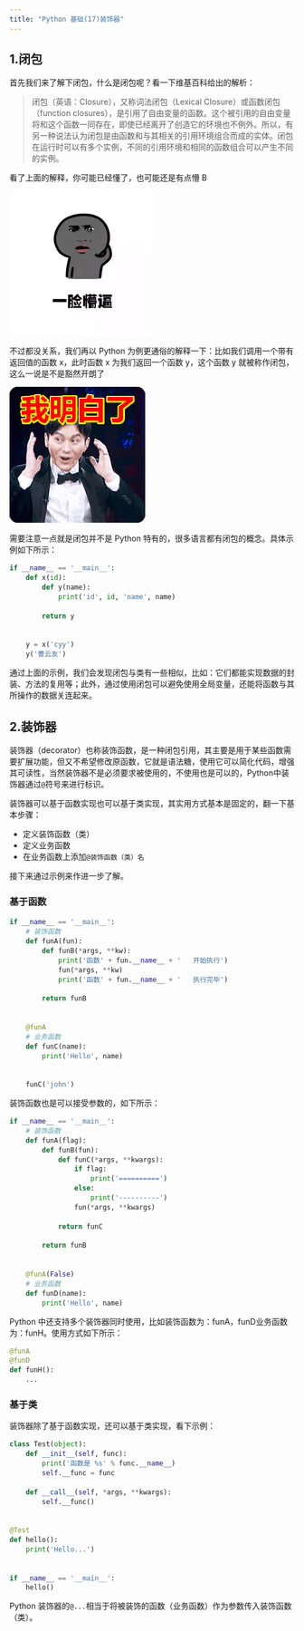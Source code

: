 ```yaml
---
title: "Python 基础(17)装饰器"
---
```

## 1.闭包

首先我们来了解下闭包，什么是闭包呢？看一下维基百科给出的解析：

> 闭包（英语：Closure），又称词法闭包（Lexical Closure）或函数闭包（function closures），是引用了自由变量的函数。这个被引用的自由变量将和这个函数一同存在，即使已经离开了创造它的环境也不例外。所以，有另一种说法认为闭包是由函数和与其相关的引用环境组合而成的实体。闭包在运行时可以有多个实例，不同的引用环境和相同的函数组合可以产生不同的实例。

看了上面的解释，你可能已经懂了，也可能还是有点懵 B

![图片](.\resource\647.jpg)

不过都没关系，我们再以 Python 为例更通俗的解释一下：比如我们调用一个带有返回值的函数 x，此时函数 x 为我们返回一个函数 y，这个函数 y 就被称作闭包，这么一说是不是豁然开朗了

![图片](.\resource\648.jpg)

需要注意一点就是闭包并不是 Python 特有的，很多语言都有闭包的概念。具体示例如下所示：

```python
if __name__ == '__main__':
    def x(id):
        def y(name):
            print('id', id, 'name', name)

        return y


    y = x('cyy')
    y('曹云友')
```

通过上面的示例，我们会发现闭包与类有一些相似，比如：它们都能实现数据的封装、方法的复用等；此外，通过使用闭包可以避免使用全局变量，还能将函数与其所操作的数据关连起来。



## 2.装饰器

装饰器（decorator）也称装饰函数，是一种闭包引用，其主要是用于某些函数需要扩展功能，但又不希望修改原函数，它就是语法糖，使用它可以简化代码，增强其可读性，当然装饰器不是必须要求被使用的，不使用也是可以的，Python中装饰器通过`@`符号来进行标识。

装饰器可以基于函数实现也可以基于类实现，其实用方式基本是固定的，翻一下基本步骤：

- 定义装饰函数（类）
- 定义业务函数
- 在业务函数上添加`@装饰函数（类）名`

接下来通过示例来作进一步了解。



### 基于函数

```python
if __name__ == '__main__':
    # 装饰函数
    def funA(fun):
        def funB(*args, **kw):
            print('函数' + fun.__name__ + '   开始执行')
            fun(*args, **kw)
            print('函数' + fun.__name__ + '   执行完毕')

        return funB


    @funA
    # 业务函数
    def funC(name):
        print('Hello', name)


    funC('john')
```

装饰函数也是可以接受参数的，如下所示：

```python
if __name__ == '__main__':
    # 装饰函数
    def funA(flag):
        def funB(fun):
            def funC(*args, **kwargs):
                if flag:
                    print('==========')
                else:
                    print('----------')
                fun(*args, **kwargs)

            return funC

        return funB


    @funA(False)
    # 业务函数
    def funD(name):
        print('Hello', name)
```



Python 中还支持多个装饰器同时使用，比如装饰函数为：funA，funD业务函数为：funH。使用方式如下所示：

```python
@funA
@funD
def funH():
    ...
```



### 基于类

装饰器除了基于函数实现，还可以基于类实现，看下示例：

```python
class Test(object):
    def __init__(self, func):
        print('函数是 %s' % func.__name__)
        self.__func = func

    def __call__(self, *args, **kwargs):
        self.__func()


@Test
def hello():
    print('Hello...')


if __name__ == '__main__':
    hello()
```

Python 装饰器的`@...`相当于将被装饰的函数（业务函数）作为参数传入装饰函数（类）。